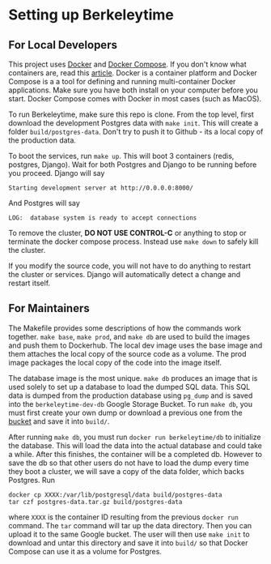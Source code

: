 # Setting up Berkeleytime

## For Local Developers

This project uses [Docker](https://www.docker.com) and [Docker Compose](https://docs.docker.com/compose/).
If you don't know what containers are, read this [article](https://medium.freecodecamp.org/demystifying-containers-101-a-deep-dive-into-container-technology-for-beginners-d7b60d8511c1).
Docker is a container platform and Docker Compose is a a tool for defining and running multi-container 
Docker applications. Make sure you have both install on your computer before you start. Docker Compose
comes with Docker in most cases (such as MacOS).

To run Berkeleytime, make sure this repo is clone. From the top level, first download the development
Postgres data with `make init`. This will create a folder `build/postgres-data`. Don't try to push it to Github - 
its a local copy of the production data. 

To boot the services, run `make up`. This will boot 3 containers (redis, postgres, Django). Wait for both
Postgres and Django to be running before you proceed. Django will say 

    Starting development server at http://0.0.0.0:8000/
    
And Postgres will say

    LOG:  database system is ready to accept connections
    
To remove the cluster, **DO NOT USE CONTROL-C** or anything to stop or terminate the docker compose
process. Instead use `make down` to safely kill the cluster.

If you modify the source code, you will not have to do anything to restart the cluster or services.
Django will automatically detect a change and restart itself. 

## For Maintainers

The Makefile provides some descriptions of how the commands work together. `make base`, `make prod`, 
and `make db` are used to build the images and push them to Dockerhub. The local dev image uses the base
image and them attaches the local copy of the source code as a volume. The prod image packages the local
copy of the code into the image itself. 

The database image is the most unique. `make db` produces an image that is used solely to set up
a database to load the dumped SQL data. This SQL data is dumped from the production database using
`pg_dump` and is saved into the `berkeleytime-dev-db` Google Storage Bucket. To run `make db`, you must
first create your own dump or download a previous one from the [bucket](https://storage.googleapis.com/berkeleytime-dev-db/bt_main.sql)
and save it into `build/`.
 
After running `make db`, you must run `docker run berkeleytime/db` to initialize the database. This
will load the data into the actual database and could take a while. After this finishes, the container
will be a completed db. However to save the db so that other users do not have to load the dump every time they
boot a cluster, we will save a copy of the data folder, which backs Postgres. Run

    docker cp XXXX:/var/lib/postgresql/data build/postgres-data
    tar czf postgres-data.tar.gz build/postgres-data

where `XXXX` is the container ID resulting from the previous `docker run` command. The `tar` command
will tar up the data directory. Then you can upload it to the same Google bucket. The user will then use
`make init` to download and untar this directory and save it into `build/` so that Docker Compose can
use it as a volume for Postgres.